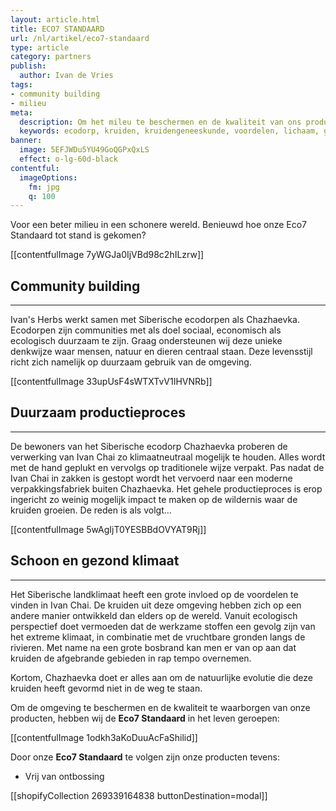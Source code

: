 ```yaml
---
layout: article.html
title: ECO7 STANDAARD
url: /nl/artikel/eco7-standaard
type: article
category: partners
publish:
  author: Ivan de Vries
tags:
- community building
- milieu
meta:
  description: Om het mileu te beschermen en de kwaliteit van ons product te kunnen waarborgen, zet onze Eco7 Standaard de norm... Lees snel meer over onze Eco7 Standaard.
  keywords: ecodorp, kruiden, kruidengeneeskunde, voordelen, lichaam, geest, siberië, introduceren, kruiden, informeren, community building, siberische kruidenthee, milieu, eco7 standaard, ontbossingen
banner:
  image: 5EFJWDu5YU49GoQGPxQxLS
  effect: o-lg-60d-black
contentful:
  imageOptions:
    fm: jpg
    q: 100
---
```

Voor een beter milieu in een schonere wereld. Benieuwd hoe onze Eco7 Standaard tot stand is gekomen?

[[contentfulImage 7yWGJa0IjVBd98c2hILzrw]]

## Community building

<hr>

Ivan's Herbs werkt samen met Siberische ecodorpen als Chazhaevka. Ecodorpen zijn communities met als doel sociaal, economisch als ecologisch duurzaam te zijn. Graag ondersteunen wij deze unieke denkwijze waar mensen, natuur en dieren centraal staan. Deze levensstijl richt zich namelijk op duurzaam gebruik van de omgeving.

[[contentfulImage 33upUsF4sWTXTvV1IHVNRb]]

## Duurzaam productieproces

<hr>

De bewoners van het Siberische ecodorp Chazhaevka proberen de verwerking van Ivan Chai zo klimaatneutraal mogelijk te houden. Alles wordt met de hand geplukt en vervolgs op traditionele wijze verpakt. Pas nadat de Ivan Chai in zakken is gestopt wordt het vervoerd naar een moderne verpakkingsfabriek buiten Chazhaevka. Het gehele productieproces is erop ingericht zo weinig mogelijk impact te maken op de wildernis waar de kruiden groeien. De reden is als volgt...

[[contentfulImage 5wAgIjT0YESBBdOVYAT9Rj]]

## Schoon en gezond klimaat

<hr>

Het Siberische landklimaat heeft een grote invloed op de voordelen te vinden in Ivan Chai. De kruiden uit deze omgeving hebben zich op een andere manier ontwikkeld dan elders op de wereld. Vanuit ecologisch perspectief doet vermoeden dat de werkzame stoffen een gevolg zijn van het extreme klimaat, in combinatie met de vruchtbare gronden langs de rivieren. Met name na een grote bosbrand kan men er van op aan dat kruiden de afgebrande gebieden in rap tempo overnemen.

Kortom, Chazhaevka doet er alles aan om de natuurlijke evolutie die deze kruiden heeft gevormd niet in de weg te staan.

Om de omgeving te beschermen en de kwaliteit te waarborgen van onze producten, hebben wij de **Eco7 Standaard** in het leven geroepen:

[[contentfulImage 1odkh3aKoDuuAcFaShilid]]

Door onze **Eco7 Standaard** te volgen zijn onze producten tevens:
- Vrij van ontbossing

[[shopifyCollection 269339164838 buttonDestination=modal]]
